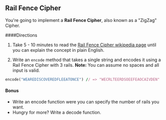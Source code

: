 ## Rail Fence Cipher

You're going to implement a __Rail Fence Cipher__, also known as a "ZigZag" Cipher.

####Directions

1. Take 5 - 10 minutes to read the [Rail Fence Cipher wikipedia page](http://en.wikipedia.org/wiki/Rail_fence) until you can explain the concept in plain English. 

1. Write an `encode` method that takes a single string and encodes it using a Rail Fence Cipher with 3 rails. __Note:__ You can assume no spaces and all input is valid.

```ruby
encode("WEAREDISCOVEREDFLEEATONCE") // => "WECRLTEERDSOEEFEAOCAIVDEN"
```
#### Bonus

* Write an encode function were you can specify the number of rails you want.
* Hungry for more? Write a decode function.